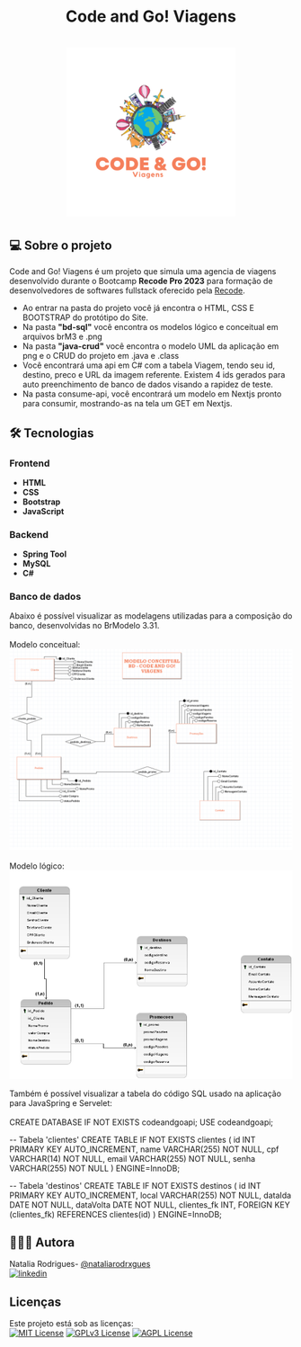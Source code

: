 <h1 align="center"> Code and Go! Viagens </h1> 

<h1 align="center">
      <img alt="logoNova" title="LOGOCODEANDGO" src="https://github.com/nataliarodrxgues/code-and-go-viagens/blob/main/IMG/logo_rodape.png" width="300vw"/>
</h1>

## 💻 Sobre o projeto
Code and Go! Viagens é um projeto que simula uma agencia de viagens desenvolvido durante o Bootcamp **Recode Pro 2023** para formação de desenvolvedores de softwares fullstack oferecido pela [Recode](https://recodepro.org.br).  <br>

-  Ao entrar na pasta do projeto você já encontra o HTML, CSS E BOOTSTRAP do protótipo do Site.<br>
-  Na pasta <strong>"bd-sql"</strong> você encontra os modelos lógico e conceitual em arquivos brM3 e .png<br>
-  Na pasta <strong>"java-crud"</strong> você encontra o modelo UML da aplicação em png e o CRUD do projeto em .java e .class
-  Você encontrará uma api em C# com a tabela Viagem, tendo seu id, destino, preco e URL da imagem referente. Existem 4 ids gerados para auto preenchimento de banco de dados visando a rapidez de teste.
-  Na pasta consume-api, você encontrará um modelo em Nextjs pronto para consumir, mostrando-as na tela um GET em Nextjs.

## 🛠 Tecnologias

### **Frontend** 
-   **HTML**
-   **CSS**
-   **Bootstrap**
-   **JavaScript**

### **Backend** 
-  **Spring Tool**
-  **MySQL**
-  **C#**

### **Banco de dados** 
Abaixo é possível visualizar as modelagens utilizadas para a composição do banco, desenvolvidas no BrModelo 3.31.
<br><br>
Modelo conceitual:
![ModeloConceitual](https://github.com/nataliarodrxgues/code-and-go-viagens/blob/main/bd-sql/ModeloConceitual_CodeAndGo.png)
<br><br>
Modelo lógico:
![ModeloLogico](https://github.com/nataliarodrxgues/code-and-go-viagens/blob/main/bd-sql/ModeloLogico_CodeAndGo.png)

Também é possível visualizar a tabela do código SQL usado na aplicação para JavaSpring e Servelet:
<br><br>
CREATE DATABASE IF NOT EXISTS codeandgoapi;
USE codeandgoapi;

-- Tabela 'clientes'
CREATE TABLE IF NOT EXISTS clientes (
    id INT PRIMARY KEY AUTO_INCREMENT,
    name VARCHAR(255) NOT NULL,
    cpf VARCHAR(14) NOT NULL,
    email VARCHAR(255) NOT NULL,
    senha VARCHAR(255) NOT NULL
) ENGINE=InnoDB;      

-- Tabela 'destinos'
CREATE TABLE IF NOT EXISTS destinos (
    id INT PRIMARY KEY AUTO_INCREMENT,
    local VARCHAR(255) NOT NULL,
    dataIda DATE NOT NULL,
    dataVolta DATE NOT NULL,
    clientes_fk INT,
    FOREIGN KEY (clientes_fk) REFERENCES clientes(id)
) ENGINE=InnoDB;

## 👩🏼‍💻 Autora 
Natalia Rodrigues- [@nataliarodrxgues](https://www.github.com/nataliarodrxgues)
<br>
[![linkedin](https://img.shields.io/badge/linkedin-0A66C2?style=for-the-badge&logo=linkedin&logoColor=white)](https://www.linkedin.com/in/nataliarodrxgues)

## Licenças

Este projeto está sob as licenças:
<br>
[![MIT License](https://img.shields.io/badge/License-MIT-green.svg)](https://choosealicense.com/licenses/mit/)
[![GPLv3 License](https://img.shields.io/badge/License-GPL%20v3-yellow.svg)](https://opensource.org/licenses/)
[![AGPL License](https://img.shields.io/badge/license-AGPL-blue.svg)](http://www.gnu.org/licenses/agpl-3.0)

